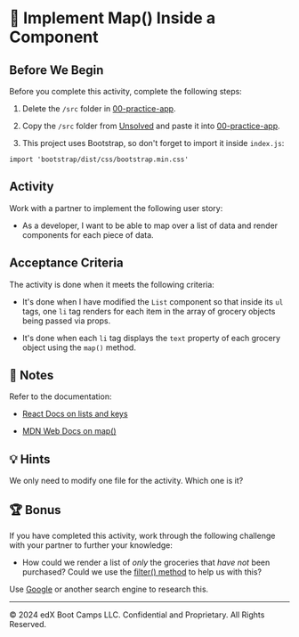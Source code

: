 # 📖 Implement Map() Inside a Component

## Before We Begin

Before you complete this activity, complete the following steps:

1. Delete the `/src` folder in [00-practice-app](../00-practice-app/).

2. Copy the `/src` folder from [Unsolved](./Unsolved/src/) and paste it into [00-practice-app](../00-practice-app/).

3. This project uses Bootstrap, so don't forget to import it inside `index.js`:

  `import 'bootstrap/dist/css/bootstrap.min.css'`

## Activity

Work with a partner to implement the following user story:

* As a developer, I want to be able to map over a list of data and render components for each piece of data.

## Acceptance Criteria

The activity is done when it meets the following criteria:

* It's done when I have modified the `List` component so that inside its `ul` tags, one `li` tag renders for each item in the array of grocery objects being passed via props.

* It's done when each `li` tag displays the `text` property of each grocery object using the `map()` method.

## 📝 Notes

Refer to the documentation:

* [React Docs on lists and keys](https://facebook.github.io/react/docs/lists-and-keys.html)

* [MDN Web Docs on map()](https://developer.mozilla.org/en-US/docs/Web/JavaScript/Reference/Global_Objects/Array/map)

## 💡 Hints

We only need to modify one file for the activity. Which one is it?

## 🏆 Bonus

If you have completed this activity, work through the following challenge with your partner to further your knowledge:

* How could we render a list of *only* the groceries that *have not* been purchased? Could we use the [filter() method](https://developer.mozilla.org/en-US/docs/Web/JavaScript/Reference/Global_Objects/Array/filter) to help us with this?

Use [Google](https://www.google.com) or another search engine to research this.

---
© 2024 edX Boot Camps LLC. Confidential and Proprietary. All Rights Reserved.
